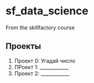 # sf_data_science
From the skillfactory course 

## Проекты
1. Проект 0: Угадай число
2. ПРоект 1: ____________
3. Проект 2: ____________